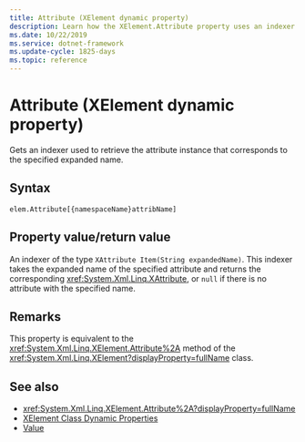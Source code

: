 ```yaml
---
title: Attribute (XElement dynamic property)
description: Learn how the XElement.Attribute property uses an indexer to retrieve the attribute instance that corresponds to the specified expanded name.
ms.date: 10/22/2019
ms.service: dotnet-framework
ms.update-cycle: 1825-days
ms.topic: reference
---
```

# Attribute (XElement dynamic property)

Gets an indexer used to retrieve the attribute instance that corresponds to the specified expanded name.

## Syntax

```xaml
elem.Attribute[{namespaceName}attribName]
```

## Property value/return value

An indexer of the type `XAttribute Item(String expandedName)`. This indexer takes the expanded name of the specified attribute and returns the corresponding <xref:System.Xml.Linq.XAttribute>, or `null` if there is no attribute with the specified name.

## Remarks

This property is equivalent to the <xref:System.Xml.Linq.XElement.Attribute%2A> method of the <xref:System.Xml.Linq.XElement?displayProperty=fullName> class.

## See also

- <xref:System.Xml.Linq.XElement.Attribute%2A?displayProperty=fullName>
- [XElement Class Dynamic Properties](attribute-xelement-dynamic-property.md)
- [Value](value-xattribute-dynamic-property.md)
